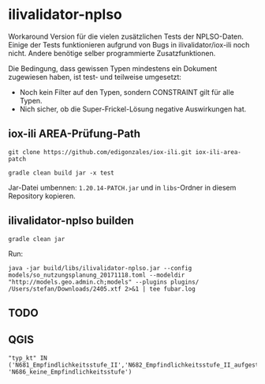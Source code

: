 # ilivalidator-nplso
Workaround Version für die vielen zusätzlichen Tests der NPLSO-Daten. Einige der Tests funktionieren aufgrund von Bugs in ilivalidator/iox-ili noch nicht. Andere benötige selber programmierte Zusatzfunktionen.

Die Bedingung, dass gewissen Typen mindestens ein Dokument zugewiesen haben, ist test- und teilweise umgesetzt:
- Noch kein Filter auf den Typen, sondern CONSTRAINT gilt für alle Typen.
- Nich sicher, ob die Super-Frickel-Lösung negative Auswirkungen hat.

## iox-ili AREA-Prüfung-Path
```
git clone https://github.com/edigonzales/iox-ili.git iox-ili-area-patch

gradle clean build jar -x test
```

Jar-Datei umbennen: `1.20.14-PATCH.jar` und in `libs`-Ordner in diesem Repository kopieren.

## ilivalidator-nplso builden
```
gradle clean jar
```



Run:
```
java -jar build/libs/ilivalidator-nplso.jar --config models/so_nutzungsplanung_20171118.toml --modeldir "http://models.geo.admin.ch;models" --plugins plugins/ /Users/stefan/Downloads/2405.xtf 2>&1 | tee fubar.log
```




## TODO


## QGIS

```
"typ_kt" IN ('N681_Empfindlichkeitsstufe_II','N682_Empfindlichkeitsstufe_II_aufgestuft','N683_Empfindlichkeitsstufe_III','N684_Empfindlichkeitsstufe_III_aufgestuft','N685_Empfindlichkeitsstufe_IV', 'N686_keine_Empfindlichkeitsstufe')
```